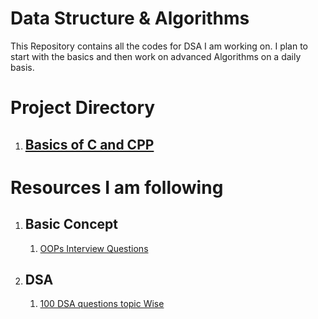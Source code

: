 # Data Structure & Algorithms


This Repository contains all the codes for DSA I am working on. I plan to start with the basics and then work on advanced Algorithms on a daily basis.



# Project Directory

1) ## [Basics of C and CPP](https://github.com/kjindal19/DSA/)


# Resources I am following

1) ## Basic Concept
    1) [OOPs Interview Questions](https://www.geeksforgeeks.org/oops-interview-questions/?ref=lbps)

2) ## DSA
    1) [100 DSA questions topic Wise](https://www.geeksforgeeks.org/top-100-data-structure-and-algorithms-dsa-interview-questions-topic-wise/)